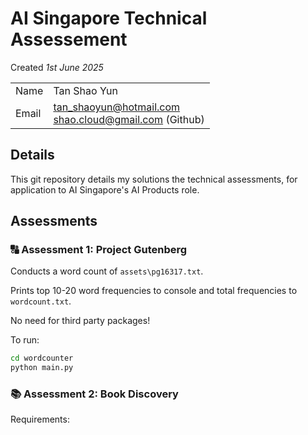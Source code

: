# AI Singapore Technical Assessement
Created _1st June 2025_

|||
|---|---|
|Name|Tan Shao Yun|
|Email|tan_shaoyun@hotmail.com<br/>shao.cloud@gmail.com (Github)|

## Details
This git repository details my solutions the technical assessments, for application to AI Singapore's AI Products role.

## Assessments

### 🔠 Assessment 1: Project Gutenberg

Conducts a word count of `assets\pg16317.txt`.

Prints top 10-20 word frequencies to console and total frequencies to `wordcount.txt`.

No need for third party packages!

To run:
```bash
cd wordcounter
python main.py
```

### :books: Assessment 2: Book Discovery

Requirements:
1. Search function
    - Keywords to filter books
    - Search bar
2. Search results
3. Dynamic route for individual books with info
    - title
    - author
    - desc
    - cover
4. Mobile responsive interface
5. Needs to use [Google Books API](https://developers.google.com/books/docs/overview)
   - REST API: Good to use NextJS API routes
   - Doesn't need authentication!
   - Bookshelf API + Users API are unnecessary

#### Running:

1. Move to the `book_search` directory
2. Install packages using `pnpm i`
3. Run the dev server with `pnpm dev`
4. Open [http://localhost:3000]() to begin!

```bash
cd book_search
pnpm i
pnpm dev
```


---
#### :book: Google Books API Fundamentals

Searches can be done using

`https://www.googleapis.com/books/v1/volumes?q=search+terms`

##### Query Params

The following values are accepted following `q=`:

- `intitle`
- `inauthor`
- `inpublisher`
- `subject` - note: called categories in the API
- `isbn`/`lccn`/`oclc`

E.G.

```GET https://www.googleapis.com/books/v1/volumes?q=flowers+inauthor:keyes```

We can include these in separate search fields, and programmatically merge them as a query.

##### Filtering

Filters types of returned books, could be good as tags

- `partial`
- `full`
- `free-ebooks`
- `paid-ebooks`
- `ebooks`

E.G.

```GET https://www.googleapis.com/books/v1/volumes?q=flowers&filter=free-ebooks```

##### Pagination
- `startIndex`
- `maxResults`

##### totalItems note!

The `totalItems` field is broken and doesn't accurately represent the number of available items. As such, we are unable to actually use it for accurate pagination.

##### Fields

Used to narrow down returned info 

E.G.

```GET https://www.googleapis.com/books/v1/volumes?q=improv&fields=items(selfLink,volumeInfo(title,subtitle,authors,publisher,publishedDate,description,categories,language,previewLink))```
